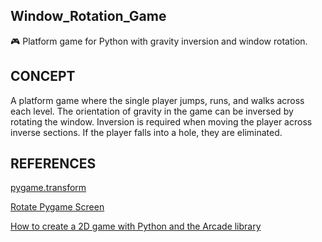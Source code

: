## Window_Rotation_Game

🎮 Platform game for Python with gravity inversion and window rotation.

## CONCEPT

A platform game where the single player jumps, runs, and walks across each level. The orientation of gravity in the game can be inversed by rotating the window. Inversion is required when moving the player across inverse sections. If the player falls into a hole, they are eliminated.

## REFERENCES

[pygame.transform](https://www.pygame.org/docs/ref/transform.html#pygame.transform.rotate)

[Rotate Pygame Screen](https://stackoverflow.com/questions/69394255/rotate-pygame-screen)

[How to create a 2D game with Python and the Arcade library](https://opensource.com/article/18/4/easy-2d-game-creation-python-and-arcade)

